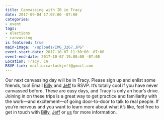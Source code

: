 ```yaml
---
title: Canvassing with IB in Tracy
date: 2017-09-04 17:07:00 -07:00
categories:
- event
tags:
- elections
- canvassing
is featured: true
main-image: "/uploads/IMG_3267.JPG"
event-start-date: 2017-10-07 11:30:00 -07:00
event-end-date: 2017-10-07 19:00:00 -07:00
Location: Tracy, CA
RSVP-link: mailto:carlockjeff@gmail.com
---
```


Our next canvassing day will be in Tracy. Please sign up and enlist some friends, too! Email [Billy](mailto:billymcdonaldnp@gmail.com) and [Jeff](mailto:carlockjeff@gmail.com) to RSVP. It’s totally cool if you have never canvassed before. These are easy days, and Tracy is only an hour’s drive. Joining in on these trips is a great way to get practice and familiarity with the work—and excitement—of going door-to-door to talk to real people. If you’re nervous and you want to learn more about what it’s like, feel free to get in touch with [Billy](mailto:billymcdonaldnp@gmail.com), [Jeff](mailto:carlockjeff@gmail.com) or [us](mailto:elections+owner@indivisibleberkeley.org) for more information.